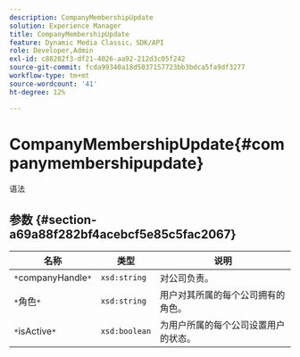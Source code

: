 ```yaml
---
description: CompanyMembershipUpdate
solution: Experience Manager
title: CompanyMembershipUpdate
feature: Dynamic Media Classic，SDK/API
role: Developer,Admin
exl-id: c88202f3-df21-4026-aa92-212d3c05f242
source-git-commit: fcda99340a18d5037157723bb3bdca5fa9df3277
workflow-type: tm+mt
source-wordcount: '41'
ht-degree: 12%

---
```


# CompanyMembershipUpdate{#companymembershipupdate}

语法

## 参数 {#section-a69a88f282bf4acebcf5e85c5fac2067}

| 名称 | 类型 | 说明 |
|---|---|---|
| `*`companyHandle`*` | `xsd:string` | 对公司负责。 |
| `*`角色`*` | `xsd:string` | 用户对其所属的每个公司拥有的角色。 |
| `*`isActive`*` | `xsd:boolean` | 为用户所属的每个公司设置用户的状态。 |
